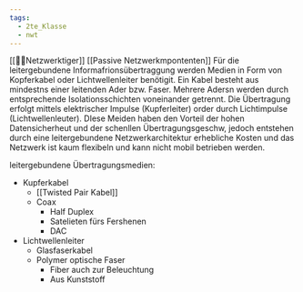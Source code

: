```yaml
---
tags:
  - 2te_Klasse
  - nwt
---
```

[[🏳️‍⚧️Netzwerktiger]] [[Passive Netzwerkmpontenten]]
Für die leitergebundene Informafrionsübertraggung werden Medien in Form von Kopferkabel oder Lichtwellenleiter benötigit. Ein Kabel besteht aus mindestns einer leitenden Ader bzw. Faser. Mehrere Adersn werden durch entsprechende Isolationsschichten voneinander getrennt. Die Übertragung erfolgt mittels elektrischer Impulse (Kupferleiter) order durch Lichtimpulse (Lichtwellenleuter). DIese Meiden haben den Vorteil der hohen Datensicherheut und der schenllen Übertragungsgeschw, jedoch entstehen durch eine leitergebundene Netzwerkarchitektur erhebliche Kosten und das Netzwerk ist kaum flexibeln und kann nicht mobil betrieben werden.

leitergebundene Übertragungsmedien: 
- Kupferkabel 
	- [[Twisted Pair Kabel]] 
	- Coax
		- Half Duplex
		- Satelieten fürs Fershenen 
		- DAC  
- Lichtwellenleiter
	- Glasfaserkabel 
	- Polymer optische Faser 
		- Fiber auch zur Beleuchtung
		- Aus Kunststoff
